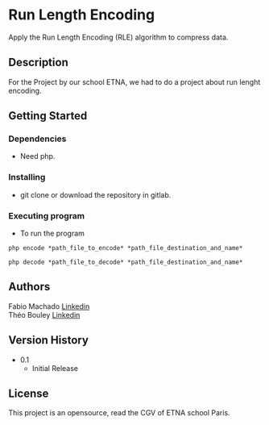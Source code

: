 # Run Length Encoding

Apply the Run Length Encoding (RLE) algorithm to compress data.

## Description

For the Project by our school ETNA, we had to do a project about run lenght encoding.

## Getting Started

### Dependencies

* Need php. 

### Installing

* git clone or download the repository in gitlab.

### Executing program

* To run the program
```
php encode *path_file_to_encode* *path_file_destination_and_name*
```
```
php decode *path_file_to_decode* *path_file_destination_and_name*
```
## Authors

Fabio Machado   [Linkedin](https://www.linkedin.com/in/fabio-aires-machado/)  
Théo Bouley   [Linkedin](https://www.linkedin.com/in/th%C3%A9o-bouley-b3b5691b5/)

## Version History

* 0.1
    * Initial Release

## License

This project is an opensource, read the CGV of ETNA school Paris.

